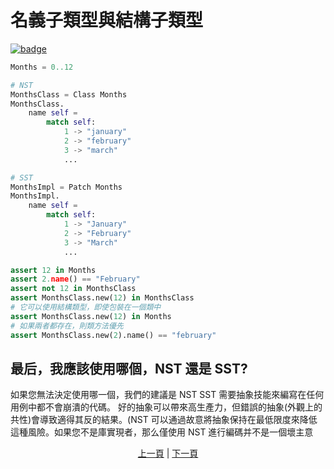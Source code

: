 # 名義子類型與結構子類型

[![badge](https://img.shields.io/endpoint.svg?url=https%3A%2F%2Fgezf7g7pd5.execute-api.ap-northeast-1.amazonaws.com%2Fdefault%2Fsource_up_to_date%3Fowner%3Derg-lang%26repos%3Derg%26ref%3Dmain%26path%3Ddoc/EN/syntax/type/06_nst_vs_sst.md%26commit_hash%3D51de3c9d5a9074241f55c043b9951b384836b258)](https://gezf7g7pd5.execute-api.ap-northeast-1.amazonaws.com/default/source_up_to_date?owner=erg-lang&repos=erg&ref=main&path=doc/EN/syntax/type/06_nst_vs_sst.md&commit_hash=51de3c9d5a9074241f55c043b9951b384836b258)

```python
Months = 0..12

# NST
MonthsClass = Class Months
MonthsClass.
    name self =
        match self:
            1 -> "january"
            2 -> "february"
            3 -> "march"
            ...

# SST
MonthsImpl = Patch Months
MonthsImpl.
    name self =
        match self:
            1 -> "January"
            2 -> "February"
            3 -> "March"
            ...

assert 12 in Months
assert 2.name() == "February"
assert not 12 in MonthsClass
assert MonthsClass.new(12) in MonthsClass
# 它可以使用結構類型，即使包裝在一個類中
assert MonthsClass.new(12) in Months
# 如果兩者都存在，則類方法優先
assert MonthsClass.new(2).name() == "february"
```

## 最后，我應該使用哪個，NST 還是 SST?

如果您無法決定使用哪一個，我們的建議是 NST
SST 需要抽象技能來編寫在任何用例中都不會崩潰的代碼。 好的抽象可以帶來高生產力，但錯誤的抽象(外觀上的共性)會導致適得其反的結果。(NST 可以通過故意將抽象保持在最低限度來降低這種風險。如果您不是庫實現者，那么僅使用 NST 進行編碼并不是一個壞主意

<p align='center'>
    <a href='./04_class.md'>上一頁</a> | <a href='./06_inheritance.md'>下一頁</a>
</p>
